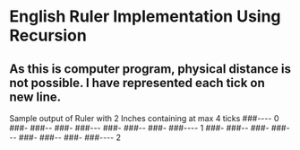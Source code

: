 # English Ruler Implementation Using Recursion
## As this is computer program, physical distance is not possible. I have represented each tick on new line.
Sample output of Ruler with 2 Inches containing at max 4 ticks
###---- 0
###-
###--
###-
###---
###-
###--
###-
###---- 1
###-
###--
###-
###---
###-
###--
###-
###---- 2